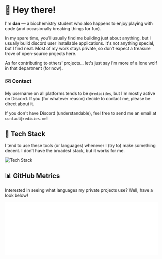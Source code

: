 # 👋 Hey there!

I'm **dan** — a biochemistry student who also happens to enjoy playing with code (and occasionally breaking things for fun).

In my spare time, you'll usually find me building just about anything, but I usually build discord user installable applications. It's not anything special, but I find neat. Most of my work stays private, so don't expect a treasure trove of open-source projects here.

As for contributing to others' projects... let's just say I'm more of a lone wolf in that department (for now).

### ✉️ Contact

My username on all platforms tends to be `@redicides`, but I'm mostly active on Discord.
If you (for whatever reason) decide to contact me, please be direct about it.

If you don't have Discord (understandable), feel free to send me an email at `contact@redicies.me`!

## 🧰 Tech Stack

I tend to use these tools (or languages) whenever I (try to) make something decent.
I don't have the broadest stack, but it works for me.

![Tech Stack](https://skillicons.dev/icons?perline=7&i=ts,js,go,rust,lua,c,graphql,postgres,mysql,sqlite,redis,mongodb,svelte,tailwind)

## 📊 GitHub Metrics

Interested in seeing what languages my private projects use? Well, have a look below!

<picture>
  <img src="/github-metrics.svg" alt="GitHub Metrics" draggable="false">
</picture>
